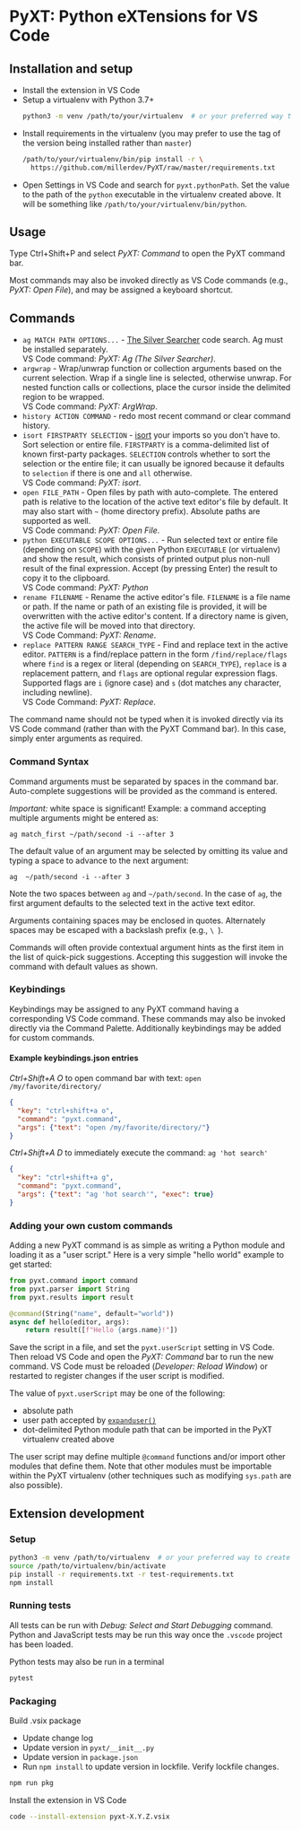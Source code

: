 # PyXT: Python eXTensions for VS Code

## Installation and setup

- Install the extension in VS Code
- Setup a virtualenv with Python 3.7+
  ```sh
  python3 -m venv /path/to/your/virtualenv  # or your preferred way to create a virtualenv
  ```
- Install requirements in the virtualenv (you may prefer to use the tag of the
  version being installed rather than `master`)
  ```sh
  /path/to/your/virtualenv/bin/pip install -r \
    https://github.com/millerdev/PyXT/raw/master/requirements.txt
  ```
- Open Settings in VS Code and search for `pyxt.pythonPath`. Set the value to
  the path of the `python` executable in the virtualenv created above. It will
  be something like `/path/to/your/virtualenv/bin/python`.

## Usage

Type Ctrl+Shift+P and select _PyXT: Command_ to open the PyXT command bar.

Most commands may also be invoked directly as VS Code commands (e.g.,
_PyXT: Open File_), and may be assigned a keyboard shortcut.

## Commands

- `ag MATCH PATH OPTIONS...` - [The Silver Searcher](https://github.com/ggreer/the_silver_searcher) code
  search. Ag must be installed separately.  
  VS Code command: _PyXT: Ag (The Silver Searcher)_.
- `argwrap` - Wrap/unwrap function or collection arguments based on the current
  selection. Wrap if a single line is selected, otherwise unwrap. For nested
  function calls or collections, place the cursor inside the delimited region to
  be wrapped.  
  VS Code command: _PyXT: ArgWrap_.
- `history ACTION COMMAND` - redo most recent command or clear command history.
- `isort FIRSTPARTY SELECTION` - [isort](https://pycqa.github.io/isort/) your
  imports so you don't have to. Sort selection or entire file. `FIRSTPARTY` is a
  comma-delimited list of known first-party packages. `SELECTION` controls
  whether to sort the selection or the entire file; it can usually be ignored
  because it defaults to `selection` if there is one and `all` otherwise.  
  VS Code command: _PyXT: isort_.
- `open FILE_PATH` - Open files by path with auto-complete. The entered path is relative to
  the location of the active text editor's file by default. It may also start
  with `~` (home directory prefix). Absolute paths are supported as well.  
  VS Code command: _PyXT: Open File_.
- `python EXECUTABLE SCOPE OPTIONS...` - Run selected text or entire file
  (depending on `SCOPE`) with the given Python `EXECUTABLE` (or virtualenv) and
  show the result, which consists of printed output plus non-null result of the
  final expression. Accept (by pressing Enter) the result to copy it to the
  clipboard.  
  VS Code command: _PyXT: Python_
- `rename FILENAME` - Rename the active editor's file. `FILENAME` is a file
  name or path. If the name or path of an existing file is provided, it will be
  overwritten with the active editor's content. If a directory name is given,
  the active file will be moved into that directory.  
  VS Code Command: _PyXT: Rename_.
- `replace PATTERN RANGE SEARCH_TYPE` - Find and replace text in the active
  editor. `PATTERN` is a find/replace pattern in the form `/find/replace/flags`
  where `find` is a regex or literal (depending on `SEARCH_TYPE`), `replace` is
  a replacement pattern, and `flags` are optional regular expression flags.
  Supported flags are `i` (ignore case) and `s` (dot matches any character,
  including newline).  
  VS Code Command: _PyXT: Replace_.

The command name should not be typed when it is invoked directly via its
VS Code command (rather than with the PyXT Command bar). In this case, simply
enter arguments as required.

### Command Syntax

Command arguments must be separated by spaces in the command bar. Auto-complete
suggestions will be provided as the command is entered.

_Important:_ white space is significant! Example: a command accepting multiple
arguments might be entered as:

```
ag match_first ~/path/second -i --after 3
```

The default value of an argument may be selected by omitting its value and
typing a space to advance to the next argument:

```
ag  ~/path/second -i --after 3
```

Note the two spaces between `ag` and `~/path/second`. In the case of `ag`, the
first argument defaults to the selected text in the active text editor.

Arguments containing spaces may be enclosed in quotes. Alternately spaces may
be escaped with a backslash prefix (e.g., `\ `).

Commands will often provide contextual argument hints as the first item in the
list of quick-pick suggestions. Accepting this suggestion will invoke the
command with default values as shown.

### Keybindings

Keybindings may be assigned to any PyXT command having a corresponding VS Code
command. These commands may also be invoked directly via the Command Palette.
Additionally keybindings may be added for custom commands.

#### Example keybindings.json entries

_Ctrl+Shift+A O_ to open command bar with text: `open /my/favorite/directory/`

```json
{
  "key": "ctrl+shift+a o",
  "command": "pyxt.command",
  "args": {"text": "open /my/favorite/directory/"}
}
```

_Ctrl+Shift+A D_ to immediately execute the command: `ag 'hot search'`

```json
{
  "key": "ctrl+shift+a g",
  "command": "pyxt.command",
  "args": {"text": "ag 'hot search'", "exec": true}
}
```

### Adding your own custom commands

Adding a new PyXT command is as simple as writing a Python module and loading
it as a "user script." Here is a very simple "hello world" example to get
started:

```py
from pyxt.command import command
from pyxt.parser import String
from pyxt.results import result

@command(String("name", default="world"))
async def hello(editor, args):
    return result([f"Hello {args.name}!"])
```

Save the script in a file, and set the `pyxt.userScript` setting in VS Code.
Then reload VS Code and open the _PyXT: Command_ bar to run the new command.
VS Code must be reloaded (_Developer: Reload Window_) or restarted to register
changes if the user script is modified.

The value of `pyxt.userScript` may be one of the following:

- absolute path
- user path accepted by [`expanduser()`](https://docs.python.org/3/library/os.path.html#os.path.expanduser)
- dot-delimited Python module path that can be imported in the PyXT virtualenv
  created above

The user script may define multiple `@command` functions and/or import other
modules that define them. Note that other modules must be importable within the
PyXT virtualenv (other techniques such as modifying `sys.path` are also
possible).

## Extension development

### Setup

```sh
python3 -m venv /path/to/virtualenv  # or your preferred way to create a virtualenv
source /path/to/virtualenv/bin/activate
pip install -r requirements.txt -r test-requirements.txt
npm install
```

### Running tests

All tests can be run with *Debug: Select and Start Debugging* command.
Python and JavaScript tests may be run this way once the `.vscode` project
has been loaded.

Python tests may also be run in a terminal

```sh
pytest
```

### Packaging

Build .vsix package

- Update change log
- Update version in `pyxt/__init__.py`
- Update version in `package.json`
- Run `npm install` to update version in lockfile. Verify lockfile changes.

```sh
npm run pkg
```

Install the extension in VS Code

```sh
code --install-extension pyxt-X.Y.Z.vsix
```
